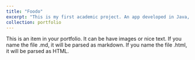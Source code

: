 ```yaml
---
title: "Foodo"
excerpt: "This is my first academic project. An app developed in Java, javafx, that helps in cooking.<br/><img src='images/FoodoSite.png'>"
collection: portfolio
---
```


This is an item in your portfolio. It can be have images or nice text. If you name the file .md, it will be parsed as markdown. If you name the file .html, it will be parsed as HTML. 
